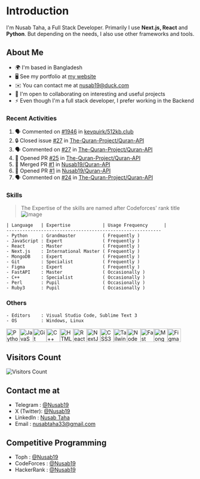 # Introduction

I'm Nusab Taha, a Full Stack Developer. Primarily I use **Next.js, React** and **Python**. But depending on the needs, I also use other frameworks and tools.

## About Me

* 🌍  I'm based in Bangladesh
* 🖥️  See my portfolio at [my website](http://nusab19.pages.dev)
* ✉️  You can contact me at [nusab19@duck.com](mailto:nusab19@duck.com)
* 🤝  I'm open to collaborating on interesting and useful projects
* ⚡  Even though I'm a full stack developer, I prefer working in the Backend


### Recent Activities
<!--START_SECTION:activity-->
1. 🗣 Commented on [#1946](https://github.com/kevquirk/512kb.club/pull/1946#issuecomment-3339011527) in [kevquirk/512kb.club](https://github.com/kevquirk/512kb.club)
2. 🔒 Closed issue [#27](https://github.com/The-Quran-Project/Quran-API/issues/27) in [The-Quran-Project/Quran-API](https://github.com/The-Quran-Project/Quran-API)
3. 🗣 Commented on [#27](https://github.com/The-Quran-Project/Quran-API/issues/27#issuecomment-3324013995) in [The-Quran-Project/Quran-API](https://github.com/The-Quran-Project/Quran-API)
4. 💪 Opened PR [#25](https://github.com/The-Quran-Project/Quran-API/pull/25) in [The-Quran-Project/Quran-API](https://github.com/The-Quran-Project/Quran-API)
5. 🎉 Merged PR [#1](https://github.com/Nusab19/Quran-API/pull/1) in [Nusab19/Quran-API](https://github.com/Nusab19/Quran-API)
6. 💪 Opened PR [#1](https://github.com/Nusab19/Quran-API/pull/1) in [Nusab19/Quran-API](https://github.com/Nusab19/Quran-API)
7. 🗣 Commented on [#24](https://github.com/The-Quran-Project/Quran-API/issues/24#issuecomment-3003611229) in [The-Quran-Project/Quran-API](https://github.com/The-Quran-Project/Quran-API)
<!--END_SECTION:activity-->

### Skills

> The Expertise of the skills are named after Codeforces' rank title
![image](https://github.com/Nusab19/Nusab19/assets/85403795/5cbfeec4-a3de-4dcd-b5d2-4915805b8d87)

```text
| Language   | Expertise            | Usage Frequency      | 
----------------------------------------------------------
- Python     : Grandmaster          ( Frequently )
- JavaScript : Expert               ( Frequently )
- React      : Master               ( Frequently )
- Next.js    : International Master ( Frequently )
- MongoDB    : Expert               ( Frequently )
- Git        : Specialist           ( Frequently )
- Figma      : Expert               ( Frequently )
- FastAPI    : Master               ( Occasionally )
- C++        : Specialist           ( Occasionally )
- Perl       : Pupil                ( Occasionally )
- Ruby3      : Pupil                ( Occasionally )
```

### Others
```
- Editors    : Visual Studio Code, Sublime Text 3
- OS         : Windows, Linux
```

<p align="left">
<a href="https://www.python.org/" target="_blank" rel="noreferrer"><img src="https://raw.githubusercontent.com/danielcranney/readme-generator/main/public/icons/skills/python-colored.svg" width="36" height="36" alt="Python" /></a><a href="https://developer.mozilla.org/en-US/docs/Web/JavaScript" target="_blank" rel="noreferrer"><img src="https://raw.githubusercontent.com/danielcranney/readme-generator/main/public/icons/skills/javascript-colored.svg" width="36" height="36" alt="JavaScript" /></a><a href="https://git-scm.com/" target="_blank" rel="noreferrer"><img src="https://raw.githubusercontent.com/danielcranney/readme-generator/main/public/icons/skills/git-colored.svg" width="36" height="36" alt="Git" /></a><a href="https://docs.microsoft.com/en-us/cpp/?view=msvc-170" target="_blank" rel="noreferrer"><img src="https://raw.githubusercontent.com/danielcranney/readme-generator/main/public/icons/skills/cplusplus-colored.svg" width="36" height="36" alt="C++" /></a><a href="https://developer.mozilla.org/en-US/docs/Glossary/HTML5" target="_blank" rel="noreferrer"><img src="https://raw.githubusercontent.com/danielcranney/readme-generator/main/public/icons/skills/html5-colored.svg" width="36" height="36" alt="HTML5" /></a><a href="https://reactjs.org/" target="_blank" rel="noreferrer"><img src="https://raw.githubusercontent.com/danielcranney/readme-generator/main/public/icons/skills/react-colored.svg" width="36" height="36" alt="React" /></a><a href="https://nextjs.org/docs" target="_blank" rel="noreferrer"><img src="https://raw.githubusercontent.com/danielcranney/readme-generator/main/public/icons/skills/nextjs-colored-dark.svg" width="36" height="36" alt="NextJs" /></a><a href="https://www.w3.org/TR/CSS/#css" target="_blank" rel="noreferrer"><img src="https://raw.githubusercontent.com/danielcranney/readme-generator/main/public/icons/skills/css3-colored.svg" width="36" height="36" alt="CSS3" /></a><a href="https://tailwindcss.com/" target="_blank" rel="noreferrer"><img src="https://raw.githubusercontent.com/danielcranney/readme-generator/main/public/icons/skills/tailwindcss-colored.svg" width="36" height="36" alt="TailwindCSS" /></a><a href="https://nodejs.org/en/" target="_blank" rel="noreferrer"><img src="https://raw.githubusercontent.com/danielcranney/readme-generator/main/public/icons/skills/nodejs-colored.svg" width="36" height="36" alt="NodeJS" /></a><a href="https://fastapi.tiangolo.com/" target="_blank" rel="noreferrer"><img src="https://raw.githubusercontent.com/danielcranney/readme-generator/main/public/icons/skills/fastapi-colored.svg" width="36" height="36" alt="Fast API" /></a><a href="https://www.mongodb.com/" target="_blank" rel="noreferrer"><img src="https://raw.githubusercontent.com/danielcranney/readme-generator/main/public/icons/skills/mongodb-colored.svg" width="36" height="36" alt="MongoDB" /></a><a href="https://www.figma.com/" target="_blank" rel="noreferrer"><img src="https://raw.githubusercontent.com/danielcranney/readme-generator/main/public/icons/skills/figma-colored.svg" width="36" height="36" alt="Figma" /></a>
</p>


## Visitors Count
![Visitors Count](https://profile-counter.glitch.me/Nusab19/count.svg)

## Contact me at
- Telegram   : [@Nusab19](https://t.me/Nusab19)
- X (Twitter): [@Nusab19](https://x.com/Nusab19)
- LinkedIn   : [Nusab Taha](https://www.linkedin.com/in/nusabtaha)
- Email      : [nusabtaha33@gmail.com](mailto:nusabtaha33@gmail.com?subject=Contact%20from%20GitHub%20Readme&body=Hello%20Nusab,%0D%0A%0D%0AI%20found%20your%20GitHub%20repository%20and%20would%20like%20to%20connect%20with%20you.%0D%0A%0D%0ARegards,%0D%0A[Your%20Name])

## Competitive Programming
- Toph       : [@Nusab19](https://toph.co/u/Nusab19)
- CodeForces : [@Nusab19](https://codeforces.com/profile/Nusab19)
- HackerRank : [@Nusab19](https://www.hackerrank.com/Nusab19)
